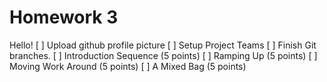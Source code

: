 # Homework 3
Hello!
[ ] Upload github profile picture 
[ ] Setup Project Teams
[ ] Finish Git branches. 
[ ] Introduction Sequence (5 points)
[ ] Ramping Up (5 points)
[ ] Moving Work Around (5 points)
[ ] A Mixed Bag (5 points)
